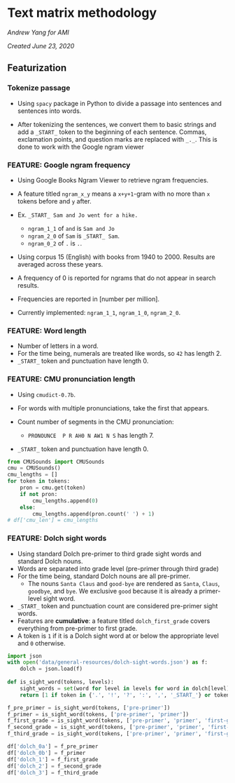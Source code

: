# Text matrix methodology

*Andrew Yang for AMI*

*Created June 23, 2020*

## Featurization

### Tokenize passage

- Using `spacy` package in Python to divide a passage into sentences and sentences into words.

- After tokenizing the sentences, we convert them to basic strings and add a `_START_` token to the beginning of each sentence. Commas, exclamation points, and question marks are replaced with `_._`. This is done to work with the Google ngram viewer

### FEATURE: Google ngram frequency

- Using Google Books Ngram Viewer to retrieve ngram frequencies.
- A feature titled `ngram_x_y` means a `x+y+1`-gram with no more than `x` tokens before and `y` after. 
- Ex. `_START_ Sam and Jo went for a hike.`
  - `ngram_1_1` of `and` is `Sam and Jo`
  - `ngram_2_0` of `Sam` is `_START_ Sam`.
  - `ngram_0_2` of `.` is `.`.

- Using corpus 15 (English) with books from 1940 to 2000. Results are averaged across these years.
- A frequency of 0 is reported for ngrams that do not appear in search results.
- Frequencies are reported in [number per million].
- Currently implemented: `ngram_1_1`, `ngram_1_0`, `ngram_2_0`.

### FEATURE: Word length

- Number of letters in a word.
- For the time being, numerals are treated like words, so `42` has length 2.
- `_START_` token and punctuation have length 0.

### FEATURE: CMU pronunciation length

- Using `cmudict-0.7b`.
- For words with multiple pronunciations, take the first that appears.
- Count number of segments in the CMU pronunciation:
  - `PRONOUNCE  P R AH0 N AW1 N S` has length 7.

- `_START_` token and punctuation have length 0.

```python
from CMUSounds import CMUSounds
cmu = CMUSounds()
cmu_lengths = [] 
for token in tokens:
	pron = cmu.get(token) 
	if not pron: 
		cmu_lengths.append(0) 
	else: 
		cmu_lengths.append(pron.count(' ') + 1)
# df['cmu_len'] = cmu_lengths
```

### FEATURE: Dolch sight words

- Using standard Dolch pre-primer to third grade sight words and standard Dolch nouns.
- Words are separated into grade level (pre-primer through third grade)
- For the time being, standard Dolch nouns are all pre-primer.
  - The nouns `Santa Claus` and `good-bye` are rendered as `Santa`, `Claus`, `goodbye`, and `bye`. We exclusive `good` because it is already a primer-level sight word.
- `_START_` token and punctuation count are considered pre-primer sight words.
- Features are **cumulative**: a feature titled `dolch_first_grade` covers everything from pre-primer to first grade. 
- A token is `1` if it is a Dolch sight word at or below the appropriate level and `0` otherwise.

```python
import json
with open('data/general-resources/dolch-sight-words.json') as f:
	dolch = json.load(f)
  
def is_sight_word(tokens, levels): 
	sight_words = set(word for level in levels for word in dolch[level]) 
	return [1 if token in {'.', '!', '?', ':', ',', '_START_'} or token in sight_words else 0 for token in tokens] 

f_pre_primer = is_sight_word(tokens, ['pre-primer'])
f_primer = is_sight_word(tokens, ['pre-primer', 'primer'])
f_first_grade = is_sight_word(tokens, ['pre-primer', 'primer', 'first-grade'])
f_second_grade = is_sight_word(tokens, ['pre-primer', 'primer', 'first-grade', 'second-grade'])
f_third_grade = is_sight_word(tokens, ['pre-primer', 'primer', 'first-grade', 'second-grade', 'third-grade'])

df['dolch_0a'] = f_pre_primer
df['dolch_0b'] = f_primer
df['dolch_1'] = f_first_grade
df['dolch_2'] = f_second_grade
df['dolch_3'] = f_third_grade
```

